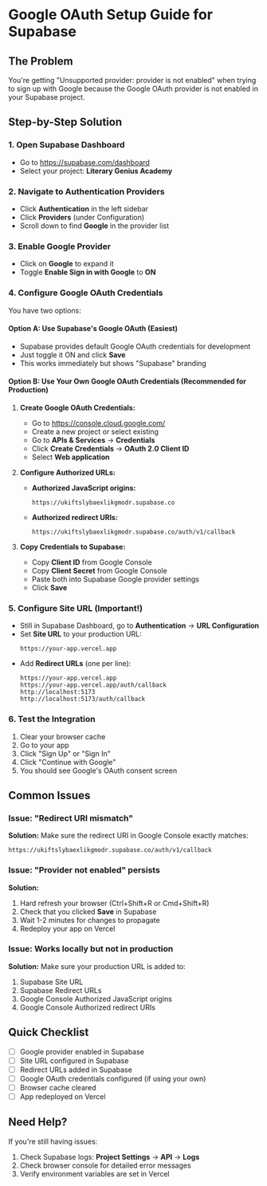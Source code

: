 # Google OAuth Setup Guide for Supabase

## The Problem
You're getting "Unsupported provider: provider is not enabled" when trying to sign up with Google because the Google OAuth provider is not enabled in your Supabase project.

## Step-by-Step Solution

### 1. Open Supabase Dashboard
- Go to https://supabase.com/dashboard
- Select your project: **Literary Genius Academy**

### 2. Navigate to Authentication Providers
- Click **Authentication** in the left sidebar
- Click **Providers** (under Configuration)
- Scroll down to find **Google** in the provider list

### 3. Enable Google Provider
- Click on **Google** to expand it
- Toggle **Enable Sign in with Google** to **ON**

### 4. Configure Google OAuth Credentials

You have two options:

#### Option A: Use Supabase's Google OAuth (Easiest)
- Supabase provides default Google OAuth credentials for development
- Just toggle it ON and click **Save**
- This works immediately but shows "Supabase" branding

#### Option B: Use Your Own Google OAuth Credentials (Recommended for Production)

1. **Create Google OAuth Credentials:**
   - Go to https://console.cloud.google.com/
   - Create a new project or select existing
   - Go to **APIs & Services** → **Credentials**
   - Click **Create Credentials** → **OAuth 2.0 Client ID**
   - Select **Web application**

2. **Configure Authorized URLs:**
   - **Authorized JavaScript origins:**
     ```
     https://ukiftslybaexlikgmodr.supabase.co
     ```
   
   - **Authorized redirect URIs:**
     ```
     https://ukiftslybaexlikgmodr.supabase.co/auth/v1/callback
     ```

3. **Copy Credentials to Supabase:**
   - Copy **Client ID** from Google Console
   - Copy **Client Secret** from Google Console
   - Paste both into Supabase Google provider settings
   - Click **Save**

### 5. Configure Site URL (Important!)
- Still in Supabase Dashboard, go to **Authentication** → **URL Configuration**
- Set **Site URL** to your production URL:
  ```
  https://your-app.vercel.app
  ```
- Add **Redirect URLs** (one per line):
  ```
  https://your-app.vercel.app
  https://your-app.vercel.app/auth/callback
  http://localhost:5173
  http://localhost:5173/auth/callback
  ```

### 6. Test the Integration
1. Clear your browser cache
2. Go to your app
3. Click "Sign Up" or "Sign In"
4. Click "Continue with Google"
5. You should see Google's OAuth consent screen

## Common Issues

### Issue: "Redirect URI mismatch"
**Solution:** Make sure the redirect URI in Google Console exactly matches:
```
https://ukiftslybaexlikgmodr.supabase.co/auth/v1/callback
```

### Issue: "Provider not enabled" persists
**Solution:** 
1. Hard refresh your browser (Ctrl+Shift+R or Cmd+Shift+R)
2. Check that you clicked **Save** in Supabase
3. Wait 1-2 minutes for changes to propagate
4. Redeploy your app on Vercel

### Issue: Works locally but not in production
**Solution:** Make sure your production URL is added to:
1. Supabase Site URL
2. Supabase Redirect URLs
3. Google Console Authorized JavaScript origins
4. Google Console Authorized redirect URIs

## Quick Checklist
- [ ] Google provider enabled in Supabase
- [ ] Site URL configured in Supabase
- [ ] Redirect URLs added in Supabase
- [ ] Google OAuth credentials configured (if using your own)
- [ ] Browser cache cleared
- [ ] App redeployed on Vercel

## Need Help?
If you're still having issues:
1. Check Supabase logs: **Project Settings** → **API** → **Logs**
2. Check browser console for detailed error messages
3. Verify environment variables are set in Vercel
